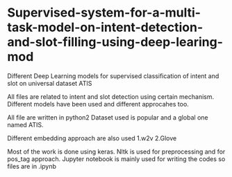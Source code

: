 # Supervised-system-for-a-multi-task-model-on-intent-detection-and-slot-filling-using-deep-learing-mod
Different Deep Learning models for supervised classification of intent and slot on universal dataset ATIS

All files are related to intent and slot detection using certain mechanism.
Different models have been used and different approcahes too.


All file are written in python2
 Dataset used is popular and a global one named ATIS.
 
 Different embedding approach are also used 
 1.w2v
 2.Glove
 
 Most of the work is done using keras.
 Nltk is used for preprocessing and for pos_tag approach.
 Jupyter notebook is mainly used for writing the codes so files are in .ipynb
